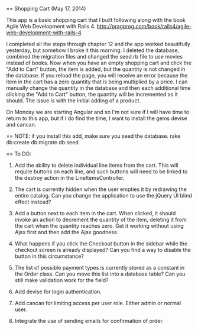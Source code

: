 == Shopping Cart (May 17, 2014)

This app is a basic shopping cart that I built following along with the book Agile Web Development with Rails 4.
http://pragprog.com/book/rails4/agile-web-development-with-rails-4

I completed all the steps through chapter 12 and the app worked beautifully yesterday, but somehow I broke it this morning. I deleted the database, combined the migration files and changed the seed.rb file to use movies instead of books. Now when you have an empty shopping cart and click the "Add to Cart" button, the item is added, but the quantity is not changed in the database. If you reload the page, you will receive an error because the item in the cart has a zero quantity that is being multiplied by a price. I can manually change the quantity in the database and then each additional time clicking the "Add to Cart" button, the quantity will be incremented as it should. The issue is with the initial adding of a product.

On Monday we are starting Angular and so I'm not sure if I will have time to return to this app, but if I do find the time, I want to install the gems devise and cancan.

== NOTE: if you install this add, make sure you seed the database.
         rake db:create db:migrate db:seed

== To DO:

1) Add the ability to delete individual line items from the cart. This will require buttons on each line, and such buttons will need to be linked to the ​destroy​ action in the ​LineItemsController​.

2) The cart is currently hidden when the user empties it by redrawing the entire catalog. Can you change the application to use the jQuery UI ​blind​ effect instead?

3) Add a button next to each item in the cart. When clicked, it should invoke an action to decrement the quantity of the item, deleting it from the cart when the quantity reaches zero. Get it working without using Ajax first and then add the Ajax goodness.

4) What happens if you click the ​Checkout​ button in the sidebar while the checkout screen is already displayed? Can you find a way to disable the button in this circumstance?

5) The list of possible payment types is currently stored as a constant in the ​Order​ class. Can you move this list into a database table? Can you still make validation work for the field?

6) Add devise for login authentication.

7) Add cancan for limiting access per user role. Either admin or normal user.

8) Integrate the use of sending emails for confirmation of order.

